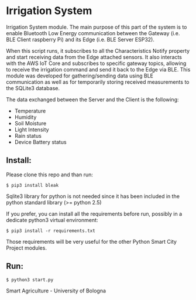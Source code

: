 # Irrigation System
Irrigation System module. The main purpose of this part of the system is to enable Bluetooth Low Energy communication between the Gateway (i.e. BLE Client raspberry Pi) and its Edge (i.e. BLE Server ESP32). 

When this script runs, it subscribes to all the Characteristics Notify property and start receiving data from the Edge attached sensors. It also interacts with the AWS IoT Core and subscribes to specific gateway topics, allowing to receive the irrigation command and send it back to the Edge via BLE.
This module was developed for gathering/sending data using BLE communication as well as for temporarily storing received measurements to the SQLite3 database.

The data exchanged between the Server and the Client is the following:

- Temperature
- Humidity
- Soil Moisture
- Light Intensity
- Rain status
- Device Battery status

## Install:
Please clone this repo and than run:
```
$ pip3 install bleak
```
Sqlite3 library for python is not needed since it has been included in the python standard library (>= python 2.5)


If you prefer, you can install all the requirements before run, possibly in a dedicate python3 virtual environment:
```
$ pip3 install -r requirements.txt
```
Those requirements will be very useful for the other Python Smart City Project modules.

## Run:
```
$ python3 start.py
```

Smart Agriculture - University of Bologna
